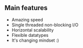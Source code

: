 ## Main features

* Amazing speed 
* Single threaded non-blocking I/O
* Horizontal scalability
* Flexible datatypes
* It's changing mindset :)

